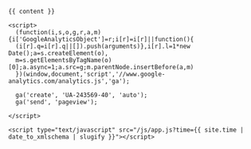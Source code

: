 <!DOCTYPE HTML>
<html>
  <head>
    <meta charset="utf-8" />
    <title>{{ site.title }}</title>
    <meta name="description" content="{% if page.excerpt %}{{ page.excerpt | strip_html | strip_newlines | truncate: 160 | escape_once }}{% else %}{{ site.description }}{% endif %}">
    <meta name="viewport" content="width=device-width, initial-scale=1">
    <link rel="stylesheet" href="/style/app.css?time={{ site.time | date_to_xmlschema | slugify }}">
    <link rel="icon" type="image/png" href="/images/favicon.png">
    <meta property="og:title" content="{% if page.title %}{{ page.title }}{% else %}{{ site.name }}{% endif %}">
    <meta property="og:type" content="{% if page.date %}article{% else %}website{% endif %}">
    <meta property="og:url" content="{{ page.url | replace:'/index.html','/' | prepend: site.baseurl | prepend: site.url }}">
    <meta property="og:image" content="{% if page.featured_image %}{{ page.featured_image | prepend: site.baseurl | prepend: site.url }}{% else %}{{ site.logo | prepend: site.baseurl | prepend: site.url }}{% endif %}">
    <meta property="og:description" content="{% if page.excerpt %}{{ page.excerpt | strip_html | strip_newlines | truncate: 160 | escape_once }}{% else %}{{ site.description }}{% endif %}">
    <meta property="og:site_name" content="{{ site.name }}">
    <meta property="og:locale" content="{{ site.locale }}">
  </head>
  <body>

    {{ content }}

    <script>
      (function(i,s,o,g,r,a,m){i['GoogleAnalyticsObject']=r;i[r]=i[r]||function(){
      (i[r].q=i[r].q||[]).push(arguments)},i[r].l=1*new Date();a=s.createElement(o),
      m=s.getElementsByTagName(o)[0];a.async=1;a.src=g;m.parentNode.insertBefore(a,m)
      })(window,document,'script','//www.google-analytics.com/analytics.js','ga');

      ga('create', 'UA-243569-40', 'auto');
      ga('send', 'pageview');

    </script>

    <script type="text/javascript" src="/js/app.js?time={{ site.time | date_to_xmlschema | slugify }}"></script>
  </body>
</html>
